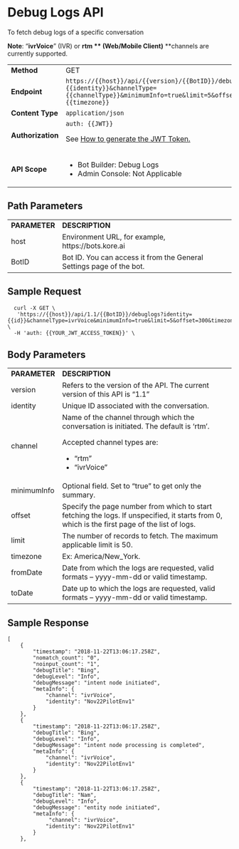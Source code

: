 # **Debug Logs API**

To fetch debug logs of a specific conversation

**Note**: “**ivrVoice**” (IVR) or **rtm ** (Web/Mobile Client)** **channels are currently supported.


<table>
  <tr>
   <td><strong>Method</strong>
   </td>
   <td>GET
   </td>
  </tr>
  <tr>
   <td><strong>Endpoint</strong>
   </td>
   <td><code>https://{{host}}/api/{{version}/{{BotID}}/debuglogs?identity={{identity}}&channelType={{channelType}}&minimumInfo=true&limit=5&offset=300&timezone={{timezone}}</code>
   </td>
  </tr>
  <tr>
   <td><strong>Content Type</strong>
   </td>
   <td><code>application/json</code>
   </td>
  </tr>
  <tr>
   <td><strong>Authorization</strong>
   </td>
   <td><code>auth: {{JWT}}</code>
<p>
See <a href="https://developer.kore.ai/docs/bots/api-guide/apis/#Generating_the_JWT_Token">How to generate the JWT Token.</a>
   </td>
  </tr>
  <tr>
   <td><strong>API Scope</strong>
   </td>
   <td>
<ul>

<li>Bot Builder: Debug Logs

<li>Admin Console: Not Applicable
</li>
</ul>
   </td>
  </tr>
</table>





## Path Parameters


<table>
  <tr>
   <td><strong>PARAMETER</strong>
   </td>
   <td><strong>DESCRIPTION</strong>
   </td>
  </tr>
  <tr>
   <td>host
   </td>
   <td>Environment URL, for example, https://bots.kore.ai
   </td>
  </tr>
  <tr>
   <td>BotID
   </td>
   <td>Bot ID. You can access it from the General Settings page of the bot.
   </td>
  </tr>
</table>





## Sample Request


```
  curl -X GET \
   'https://{{host}}/api/1.1/{{BotID}}/debuglogs?identity={{id}}&channelType=ivrVoice&minimumInfo=true&limit=5&offset=300&timezone=America/New_York' \  
  -H 'auth: {{YOUR_JWT_ACCESS_TOKEN}}' \
```



## Body Parameters


<table>
  <tr>
   <td><strong>PARAMETER</strong>
   </td>
   <td><strong>DESCRIPTION</strong>
   </td>
  </tr>
  <tr>
   <td>version
   </td>
   <td>Refers to the version of the API. The current version of this API is “1.1”
   </td>
  </tr>
  <tr>
   <td>identity
   </td>
   <td>Unique ID associated with the conversation.
   </td>
  </tr>
  <tr>
   <td>channel
   </td>
   <td>Name of the channel through which the conversation is initiated. The default is ‘rtm’.
<p>
Accepted channel types are:
<ul>

<li>“rtm”

<li>“ivrVoice”
</li>
</ul>
   </td>
  </tr>
  <tr>
   <td>minimumInfo
   </td>
   <td>Optional field. Set to “true” to get only the summary.
   </td>
  </tr>
  <tr>
   <td>offset
   </td>
   <td>Specify the page number from which to start fetching the logs. If unspecified, it starts from 0, which is the first page of the list of logs.
   </td>
  </tr>
  <tr>
   <td>limit
   </td>
   <td>The number of records to fetch. The maximum applicable limit is 50.
   </td>
  </tr>
  <tr>
   <td>timezone
   </td>
   <td>Ex: America/New_York.
   </td>
  </tr>
  <tr>
   <td>fromDate
   </td>
   <td>Date from which the logs are requested, valid formats – yyyy-mm-dd or valid timestamp.
   </td>
  </tr>
  <tr>
   <td>toDate
   </td>
   <td>Date up to which the logs are requested, valid formats – yyyy-mm-dd or valid timestamp.
   </td>
  </tr>
</table>





## Sample Response
```
[
    {
        "timestamp": "2018-11-22T13:06:17.258Z",
        "nomatch_count": "0",
        "noinput_count": "1",
        "debugTitle": "Bing",
        "debugLevel": "Info",
        "debugMessage": "intent node initiated",
        "metaInfo": {
            "channel": "ivrVoice",
            "identity": "Nov22PilotEnv1"
        }
    },
    {
        "timestamp": "2018-11-22T13:06:17.258Z",
        "debugTitle": "Bing",
        "debugLevel": "Info",
        "debugMessage": "intent node processing is completed",
        "metaInfo": {
            "channel": "ivrVoice",
            "identity": "Nov22PilotEnv1"
        }
    },
    {
        "timestamp": "2018-11-22T13:06:17.258Z",
        "debugTitle": "Nam",
        "debugLevel": "Info",
        "debugMessage": "entity node initiated",
        "metaInfo": {
             "channel": "ivrVoice",
            "identity": "Nov22PilotEnv1"
        }
    },
```

